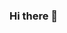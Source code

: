 ### Hi there 👋

<!--
**SeePetulaCode/SeePetulaCode** is a ✨ _special_ ✨ repository because its `README.md` (this file) appears on your GitHub profile.

<img src="https://res.cloudinary.com/b1917/image/upload/v1596247944/8bitcity.gif">
Here are some ideas to get you started:

- 🔭 I’m currently working on ...
- 🌱 I’m currently learning ...
- 👯 I’m looking to collaborate on ...
- 🤔 I’m looking for help with ...
- 💬 Ask me about ...
- 📫 How to reach me: ...
- 😄 Pronouns: ...
- ⚡ Fun fact: ...
-->
